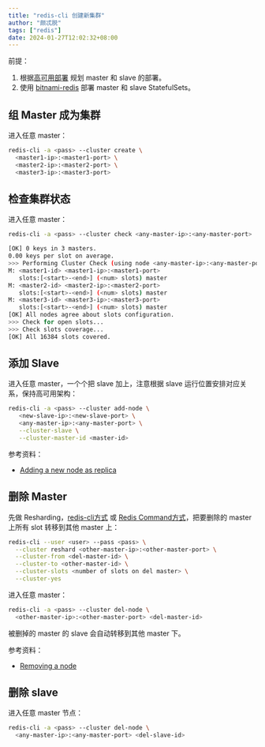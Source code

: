 ```yaml
---
title: "redis-cli 创建新集群"
author: "颇忒脱"
tags: ["redis"]
date: 2024-01-27T12:02:32+08:00
---
```


前提：

1. 根据[高可用部署](../../ha-arch) 规划 master 和 slave 的部署。
2. 使用 [bitnami-redis](../../bitnami-redis) 部署 master 和 slave StatefulSets。

## 组 Master 成为集群

进入任意 master：

```bash
redis-cli -a <pass> --cluster create \
  <master1-ip>:<master1-port> \
  <master2-ip>:<master2-port> \
  <master3-ip>:<master3-port>
```

## 检查集群状态

进入任意 master：

```bash
redis-cli -a <pass> --cluster check <any-master-ip>:<any-master-port>

[OK] 0 keys in 3 masters.
0.00 keys per slot on average.
>>> Performing Cluster Check (using node <any-master-ip>:<any-master-port>)
M: <master1-id> <master1-ip>:<master1-port>
   slots:[<start>-<end>] (<num> slots) master
M: <master2-id> <master2-ip>:<master2-port>
   slots:[<start>-<end>] (<num> slots) master
M: <master3-id> <master3-ip>:<master3-port>
   slots:[<start>-<end>] (<num> slots) master
[OK] All nodes agree about slots configuration.
>>> Check for open slots...
>>> Check slots coverage...
[OK] All 16384 slots covered.
```

## 添加 Slave

进入任意 master，一个个把 slave 加上，注意根据 slave 运行位置安排对应关系，保持高可用架构：

```bash
redis-cli -a <pass> --cluster add-node \
   <new-slave-ip>:<new-slave-port> \
   <any-master-ip>:<any-master-port> \
   --cluster-slave \
   --cluster-master-id <master-id>
```

参考资料：

* [Adding a new node as replica][add-new-replica]

## 删除 Master

先做 Resharding，[redis-cli方式](../resharding) 或 [Redis Command方式](../../ops-cmd/resharding)，把要删除的 master 上所有 slot 转移到其他 master 上：

```bash
redis-cli --user <user> --pass <pass> \
  --cluster reshard <other-master-ip>:<other-master-port> \
  --cluster-from <del-master-id> \
  --cluster-to <other-master-id> \
  --cluster-slots <number of slots on del master> \
  --cluster-yes
```

进入任意 master：

```bash
redis-cli -a <pass> --cluster del-node \
  <other-master-ip>:<other-master-port> <del-master-id>
```

被删掉的 master 的 slave 会自动转移到其他 master 下。

参考资料：

* [Removing a node][removing-node]

## 删除 slave

进入任意 master 节点：

```bash
redis-cli -a <pass> --cluster del-node \
  <any-master-ip>:<any-master-port> <del-slave-id>
```

[forget]: https://redis.io/commands/cluster-forget
[meet]: https://redis.io/commands/cluster-meet
[add-slots]: https://redis.io/commands/cluster-addslots
[add-slots-range]: https://redis.io/commands/cluster-addslotsrange
[del-slots]: https://redis.io/commands/cluster-delslots
[del-slotsrange]: https://redis.io/commands/cluster-delslotsrange
[replicate]: https://redis.io/commands/cluster-replicate
[reset]: https://redis.io/commands/cluster-reset
[removing-node]: https://redis.io/topics/cluster-tutorial#removing-a-node
[add-new-replica]: https://redis.io/topics/cluster-tutorial#adding-a-new-node-as-a-replica
